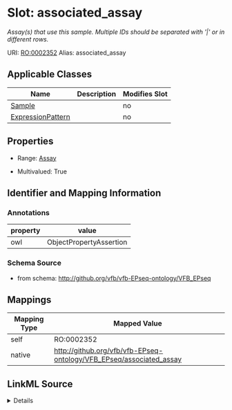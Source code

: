 

# Slot: associated_assay 


_Assay(s) that use this sample. Multiple IDs should be separated with '|' or in different rows._





URI: [RO:0002352](http://purl.obolibrary.org/obo/RO_0002352)
Alias: associated_assay

<!-- no inheritance hierarchy -->





## Applicable Classes

| Name | Description | Modifies Slot |
| --- | --- | --- |
| [Sample](Sample.md) |  |  no  |
| [ExpressionPattern](ExpressionPattern.md) |  |  no  |







## Properties

* Range: [Assay](Assay.md)

* Multivalued: True





## Identifier and Mapping Information





### Annotations

| property | value |
| --- | --- |
| owl | ObjectPropertyAssertion |




### Schema Source


* from schema: http://github.org/vfb/vfb-EPseq-ontology/VFB_EPseq




## Mappings

| Mapping Type | Mapped Value |
| ---  | ---  |
| self | RO:0002352 |
| native | http://github.org/vfb/vfb-EPseq-ontology/VFB_EPseq/associated_assay |




## LinkML Source

<details>
```yaml
name: associated_assay
annotations:
  owl:
    tag: owl
    value: ObjectPropertyAssertion
description: Assay(s) that use this sample. Multiple IDs should be separated with
  '|' or in different rows.
from_schema: http://github.org/vfb/vfb-EPseq-ontology/VFB_EPseq
rank: 1000
slot_uri: RO:0002352
alias: associated_assay
owner: Sample
domain_of:
- Sample
range: Assay
multivalued: true

```
</details>
